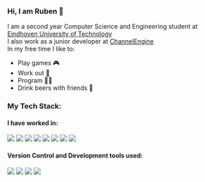 ### Hi, I am Ruben 👋

I am a second year Computer Science and Engineering student at [Eindhoven University of Technology](https://www.tue.nl/en/) </br>
I also work as a junior developer at [ChannelEngine](https://www.channelengine.com/) </br>
In my free time I like to:
- Play games 🎮
- Work out 🔩
- Program 👨‍💻
- Drink beers with friends 🍻
### My Tech Stack:
#### I have worked in:
<p>
  <img src="https://img.shields.io/badge/HTML-E34F26?logo=HTML5&logoColor=white&style=ShieldStyle"/>
  <img src="https://img.shields.io/badge/CSS-1572B6?logo=CSS3&logoColor=white&style=ShieldStyle"/>
  <img src="https://img.shields.io/badge/JavaScript-F7DF1E?logo=JavaScript&logoColor=black&style=ShieldStyle"/>
  <img src="https://img.shields.io/badge/Java-DD0000?logo=coffeescript&logoColor=white&style=ShieldStyle"/>
  <img src="https://img.shields.io/badge/Python-3776AB?logo=python&logoColor=white&style=ShieldStyle"/>
  <img src="https://img.shields.io/badge/C%23-512BD4?logo=c-sharp&logoColor=white&style=ShieldStyle"/>
  <img src="https://img.shields.io/badge/C++-00599C?logo=c%2B%2B&logoColor=white&style=ShieldStyle"/>
  <img src="https://img.shields.io/badge/SQL-4479A1?logo=MySQL&logoColor=white&style=ShieldStyle"/>
</p>

#### Version Control and Development tools used:
<p>
  <img src="https://img.shields.io/badge/Git-F05032?logo=Git&logoColor=white&style=ShieldStyle"/>
  <img src="https://img.shields.io/badge/GitHub-181717?logo=GitHub&logoColor=white&style=ShieldStyle"/>
  <img src="https://img.shields.io/badge/Visual Studio Code-007ACC?logo=Visual+Studio+Code&logoColor=white&style=ShieldStyle"/>
  <img src="https://img.shields.io/badge/JetBrains Rider-000000?logo=Rider&logoColor=white&style=ShieldStyle"/>
</p>

